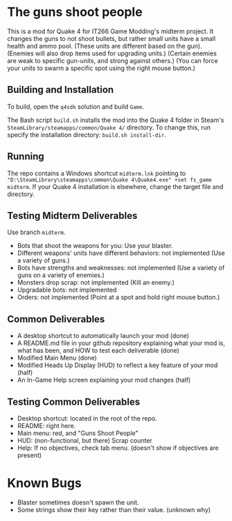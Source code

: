 # The guns shoot people

This is a mod for Quake 4 for IT266 Game Modding's midterm project.
It changes the guns to not shoot bullets, but rather small units have a small health and ammo pool.
(These units are different based on the gun).
(Enemies will also drop items used for upgrading units.)
(Certain enemies are weak to specific gun-units, and strong against others.)
(You can force your units to swarm a specific spot using the right mouse button.)

## Building and Installation
To build, open the `q4sdk` solution and build `Game`.

The Bash script `build.sh` installs the mod into the Quake 4 folder in Steam's `SteamLibrary/steamapps/common/Quake 4/` directory.
To change this, run specify the installation directory: `build.sh install-dir`.

## Running
The repo contains a Windows shortcut `midterm.lnk` pointing to `"D:\SteamLibrary\steamapps\common\Quake 4\Quake4.exe" +set fs_game midterm`. If your Quake 4 installation is elsewhere, change the target file and directory.

## Testing Midterm Deliverables
Use branch `midterm`.

* Bots that shoot the weapons for you: Use your blaster.
* Different weapons' units have different behaviors: not implemented (Use a variety of guns.)
* Bots have strengths and weaknesses: not implemented (Use a variety of guns on a variety of enemies.)
* Monsters drop scrap: not implemented (Kill an enemy.)
* Upgradable bots: not implemented
* Orders: not implemented (Point at a spot and hold right mouse button.)

## Common Deliverables
* A desktop shortcut to automatically launch your mod (done)
* A README.md file in your github repository explaining what your mod is, what has been, and HOW to test each deliverable (done)
* Modified Main Menu (done)
* Modified Heads Up Display (HUD) to reflect a key feature of your mod (half)
* An In-Game Help screen explaining your mod changes (half)

## Testing Common Deliverables
* Desktop shortcut: located in the root of the repo.
* README: right here.
* Main menu: red, and "Guns Shoot People"
* HUD: (non-functional, but there) Scrap counter
* Help: If no objectives, check tab menu. (doesn't show if objectives are present)

# Known Bugs
* Blaster sometimes doesn't spawn the unit.
* Some strings show their key rather than their value. (unknown why)
